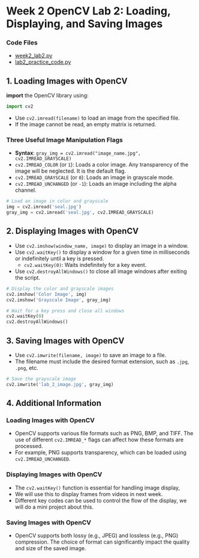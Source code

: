 # Week 2 OpenCV Lab 2: Loading, Displaying, and Saving Images

### Code Files
- [week2_lab2.py](lab2_sample_code.py)
- [lab2_practice_code.py](lab2_practice_code.py)

## 1. Loading Images with OpenCV
**import** the OpenCV library using:
```python
import cv2
```
- Use `cv2.imread(filename)` to load an image from the specified file.
- If the image cannot be read, an empty matrix is returned.

### Three Useful Image Manipulation Flags
- **Syntax**: `gray_img = cv2.imread("image_name.jpg", cv2.IMREAD_GRAYSCALE)`
- `cv2.IMREAD_COLOR` (or `1`): Loads a color image. Any transparency of the image will be neglected. It is the default flag.
- `cv2.IMREAD_GRAYSCALE` (or `0`): Loads an image in grayscale mode.
- `cv2.IMREAD_UNCHANGED` (or `-1`): Loads an image including the alpha channel.

```python
# Load an image in color and grayscale
img = cv2.imread('seal.jpg')
gray_img = cv2.imread('seal.jpg', cv2.IMREAD_GRAYSCALE)
```

## 2. Displaying Images with OpenCV
- Use `cv2.imshow(window_name, image)` to display an image in a window.
- Use `cv2.waitKey()` to display a window for a given time in milliseconds or indefinitely until a key is pressed.
  - `cv2.waitKey(0)`: Waits indefinitely for a key event.
- Use `cv2.destroyAllWindows()` to close all image windows after exiting the script.

```python
# Display the color and grayscale images
cv2.imshow('Color Image', img)
cv2.imshow('Grayscale Image', gray_img)

# Wait for a key press and close all windows
cv2.waitKey(0)
cv2.destroyAllWindows()
```

## 3. Saving Images with OpenCV
- Use `cv2.imwrite(filename, image)` to save an image to a file.
- The filename must include the desired format extension, such as `.jpg`, `.png`, etc.

```python
# Save the grayscale image
cv2.imwrite('lab_2_image.jpg', gray_img)
```

## 4. Additional Information
### Loading Images with OpenCV
- OpenCV supports various file formats such as PNG, BMP, and TIFF. The use of different `cv2.IMREAD_*` flags can affect how these formats are processed. 
- For example, PNG supports transparency, which can be loaded using `cv2.IMREAD_UNCHANGED`.

### Displaying Images with OpenCV
- The `cv2.waitKey()` function is essential for handling image display, 
- We will use this to display frames from videos in next week.
- Different key codes can be used to control the flow of the display, we will do a mini project about this.

### Saving Images with OpenCV
- OpenCV supports both lossy (e.g., JPEG) and lossless (e.g., PNG) compression. The choice of format can significantly impact the quality and size of the saved image.